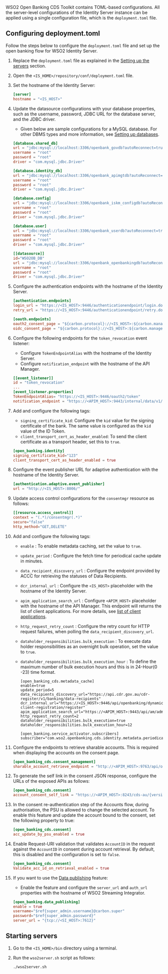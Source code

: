 WSO2 Open Banking CDS Toolkit contains TOML-based configurations. All the server-level configurations of the Identity 
Server instance can be applied using a single configuration file, which is the `deployment.toml` file. 

## Configuring deployment.toml

Follow the steps below to configure the `deployment.toml` file and set up the open banking flow for WSO2 Identity Server.

1. Replace the `deployment.toml` file as explained in the 
[Setting up the servers](setting-up-servers.md#copying-the-deploymenttoml) section.
 
2. Open the `<IS_HOME>/repository/conf/deployment.toml` file.

3. Set the hostname of the Identity Server:

    ``` toml
    [server]	
    hostname = "<IS_HOST>"	 
    ```
   
4. Update the datasource configurations with your database properties, such as the username, password, JDBC URL for the 
database server, and the JDBC driver. 

    - Given below are sample configurations for a MySQL database. For other DBMS types and more information, 
    see [Setting up databases](setting-up-databases.md).

    ```toml tab='shared_db'
    [database.shared_db]
    url = "jdbc:mysql://localhost:3306/openbank_govdb?autoReconnect=true&amp;useSSL=false"
    username = "root"
    password = "root"
    driver = "com.mysql.jdbc.Driver"
    ```
   
    ```toml tab='identity_db'
    [database.identity_db]
    url = "jdbc:mysql://localhost:3306/openbank_apimgtdb?autoReconnect=true&amp;useSSL=false"
    username = "root"
    password = "root"
    driver = "com.mysql.jdbc.Driver"
    ```
     
    ```toml tab='config'
    [database.config]
    url = "jdbc:mysql://localhost:3306/openbank_iskm_configdb?autoReconnect=true&amp;useSSL=false"
    username = "root"
    password = "root"
    driver = "com.mysql.jdbc.Driver"
    ```
    
    ```toml tab='user'
    [database.user]
    url = "jdbc:mysql://localhost:3306/openbank_userdb?autoReconnect=true&amp;useSSL=false"
    username = "root"
    password = "root"
    driver = "com.mysql.jdbc.Driver"
    ```
    
    ```toml tab='WSO2OB_DB'
    [[datasource]]
    id="WSO2OB_DB"
    url = "jdbc:mysql://localhost:3306/openbank_openbankingdb?autoReconnect=true&amp;useSSL=false"
    username = "root"
    password = "root"
    driver = "com.mysql.jdbc.Driver"
    ```

5. Configure the authentication endpoints with the hostname of the Identity Server.

    ``` toml
    [authentication.endpoints]	
    login_url = "https://<IS_HOST>:9446/authenticationendpoint/login.do"	
    retry_url = "https://<IS_HOST>:9446/authenticationendpoint/retry.do"
    ```
   
    ``` toml
    [oauth.endpoints]	
    oauth2_consent_page = "${carbon.protocol}://<IS_HOST>:${carbon.management.port}/ob/authenticationendpoint/oauth2_authz.do"	
    oidc_consent_page = "${carbon.protocol}://<IS_HOST>:${carbon.management.port}/ob/authenticationendpoint/oauth2_consent.do"
    ```
   
6. Configure the following endpoints for the `token_revocation` event listener:
 
    - Configure `TokenEndpointAlias` with the hostname of the Identity Server.
    - Configure `notification_endpoint` with the hostname of the API Manager.  

    ``` toml
    [[event_listener]]	
    id = "token_revocation"	
    ...
    [event_listener.properties]
    TokenEndpointAlias= "https://<IS_HOST>:9446/oauth2/token"	
    notification_endpoint = "https://<APIM_HOST>:9443/internal/data/v1/notify"	
    ```

7. Add and configure the following tags:
    - `signing_certificate_kid`: Configure the `kid` value for the signing certificate of the bank. The same value is 
    configured as the `kid` value of the ID Token.
    - `client_transport_cert_as_header_enabled`: To send the client certificate as a transport header, set this to `true`.

    ``` toml
    [open_banking.identity]
    signing_certificate_kid="123"
    client_transport_cert_as_header_enabled = true
    ```

8. Configure the event publisher URL for adaptive authentication with the hostname of the Identity Server.

    ``` toml
    [authentication.adaptive.event_publisher]	
    url = "http://<IS_HOST>:8006/"
    ```

9. Update access control configurations for the `consentmgr` resource as follows: 

    ``` toml
    [[resource.access_control]]
    context = "(.*)/consentmgr(.*)"
    secure="false"
    http_method="GET,DELETE"
    ```

10. Add and configure the following tags:

    - `enable` : To enable metadata caching, set the value to `true`.
    - `update_period` : Configure the fetch time for periodical cache update in minutes.
    - `data_recipient_discovery_url` : Configure the endpoint provided by ACCC for retrieving the statuses of Data Recipients.
    - `dcr_internal_url` : Configure the `<IS_HOST>` placeholder with the hostname of the Identity Server.
    - `apim_application_search_url` : Configure `<APIM_HOST>` placeholder with the hostname of the API Manager. This endpoint will
      returns the list of client applications. For more details, see
      [list of client applications](https://apim.docs.wso2.com/en/latest/reference/product-apis/admin-apis/admin-v2/admin-v2/#tag/Applications/paths/~1applications/get).
    - `http_request_retry_count` : Configure the retry count for HTTP request failures, when polling the `data_recipient_discovery_url`.
    - `dataholder_responsibilities.bulk_execution` : To execute data holder responsibilities as an overnight bulk operation, set the value to `true`.
    - `dataholder_responsibilities.bulk_execution_hour` : To define the maximum number of bulk execution hours and this is in 24-Hour(0 -23) time format.

      ```
      [open_banking_cds.metadata_cache]
      enable=true
      update_period=5
      data_recipients_discovery_url="https://api.cdr.gov.au/cdr-register/v1/banking/data-recipients"
      dcr_internal_url="https://<IS_HOST>:9446/api/openbanking/dynamic-client-registration/register"
      apim_application_search_url="https://<APIM_HOST>:9443/api/am/admin/v2/applications"
      http_request_retry_count=2
      dataholder_responsibilities.bulk_execution=true
      dataholder_responsibilities.bulk_execution_hour=12
      ```
      ```
      [open_banking.service_activator.subscribers]
      subscriber="com.wso2.openbanking.cds.identity.metadata.periodical.updater.internal.MetadataScheduledTaskObserver"
      ```
    
11. Configure the endpoints to retrieve sharable accounts. This is required when displaying the accounts on 
the consent page.

    ``` toml
    [open_banking_cds.consent_management]
    sharable_account_retrieve_endpoint = "http://<APIM_HOST>:9763/api/openbanking/cds/backend/services/bankaccounts/bankaccountservice/sharable-accounts"
    ```

12. To generate the self link in the consent JSON response, configure the URLs of the exposed APIs as follows:
   
    ``` toml
    [open_banking_cds.consent]
    account_consent_self_link = "https://<APIM_HOST>:8243/cds-au/{version}/banking/accounts"
    ```

13. In the consent re-authentication step of the Accounts flow, during authorisation, the PSU is allowed to change the 
selected account. To enable this feature and update the account bound to the consent, set the following property to true:

    ``` toml
    [open_banking_cds.consent]
    acc_update_by_psu_enabled = true
    ```

14. Enable Request-URI validation that validates `AccountID` in the request against the `AccountID` in consent during 
account retrieval. By default, this is disabled and the configuration is set to `false`.

    ``` toml
    [open_banking_cds.consent]
    Validate_acc_id_on_retrieval_enabled = true
    ```
    
15. If you want to use the [Data publishing](../learn/data-publishing.md) feature:

    - Enable the feature and configure the `server_url` and `auth_url` properties with the hostname of WSO2 Streaming 
    Integrator.

    ``` toml
    [open_banking.data_publishing]	
    enable = true	
    username="$ref{super_admin.username}@carbon.super"	
    password="$ref{super_admin.password}"	
    server_url = "{tcp://<SI_HOST>:7612}"	
    ```   

## Starting servers

1. Go to the `<IS_HOME>/bin` directory using a terminal.

2. Run the `wso2server.sh` script as follows:

    ``` bash
    ./wso2server.sh
    ``` 
    